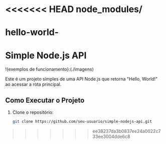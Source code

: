 <<<<<<< HEAD
node_modules/
=======
# hello-world-

# Simple Node.js API

!{exemplos de funcionamento}:(./imagens) 

Este é um projeto simples de uma API Node.js que retorna "Hello, World!" ao acessar a rota principal.

## Como Executar o Projeto

1. Clone o repositório:

   ```bash
   git clone https://github.com/seu-usuario/simple-nodejs-api.git
>>>>>>> ee38237da3b0837ee24a0022c733ee3004dde6c8
 
